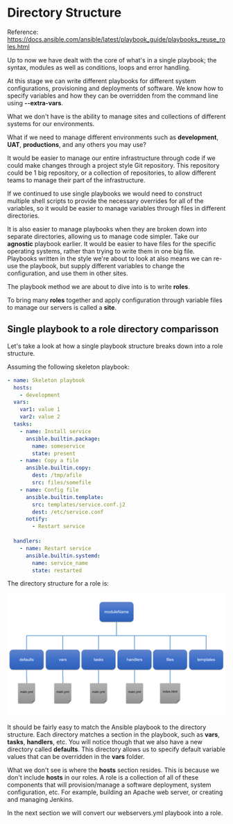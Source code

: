 # Directory Structure

Reference: https://docs.ansible.com/ansible/latest/playbook_guide/playbooks_reuse_roles.html

Up to now we have dealt with the core of what's in a single playbook; the syntax, modules as well as conditions, loops and error handling.

At this stage we can write different playbooks for different system configurations, provisioning and deployments of software.  We know how to specify variables and how they can be overridden from the command line using **--extra-vars**.

What we don't have is the ability to manage sites and collections of different systems for our environments.

What if we need to manage different environments such as **development**, **UAT**, **productions**, and any others you may use?

It would be easier to manage our entire infrastructure through code if we could make changes through a project style Git repository.  This repository could be 1 big repository, or a collection of repositories, to allow different teams to manage their part of the infrastructure.

If we continued to use single playbooks we would need to construct multiple shell scripts to provide the necessary overrides for all of the variables, so it would be easier to manage variables through files in different directories.

It is also easier to manage playbooks when they are broken down into separate directories, allowing us to manage code simpler.  Take our **agnostic** playbook earlier.  It would be easier to have files for the specific operating systems, rather than trying to write them in one big file.  Playbooks written in the style we're about to look at also means we can re-use the playbook, but supply different variables to change the configuration, and use them in other sites.

The playbook method we are about to dive into is to write **roles**.

To bring many **roles** together and apply configuration through variable files to manage our servers is called a **site**.

## Single playbook to a role directory comparisson

Let's take a look at how a single playbook structure breaks down into a role structure.

Assuming the following skeleton playbook:

```yaml
- name: Skeleton playbook
  hosts:
    - development
  vars:
    var1: value 1
    var2: value 2
  tasks:
    - name: Install service
      ansible.builtin.package:
        name: someservice
        state: present
    - name: Copy a file
      ansible.builtin.copy:
        dest: /tmp/afile
        src: files/somefile
    - name: Config file
      ansible.builtin.template:
        src: templates/service.conf.j2
        dest: /etc/service.conf
      notify:
        - Restart service
  
  handlers:
    - name: Restart service
      ansible.builtin.systemd:
        name: service_name
        state: restarted
```

The directory structure for a role is:

![Role directory structure](images/RoleDiagram.png)

It should be fairly easy to match the Ansible playbook to the directory structure.  Each directory matches a section in the playbook, such as **vars**, **tasks**, **handlers**, etc.  You will notice though that we also have a new directory called **defaults**.  This directory allows us to specify default variable values that can be overridden in the **vars** folder.

What we don't see is where the **hosts** section resides.  This is because we don't include **hosts** in our roles.  A role is a collection of all of these components that will provision/manage a software deployment, system configuration, etc.  For example, building an Apache web server, or creating and managing Jenkins.

In the next section we will convert our webservers.yml playbook into a role.